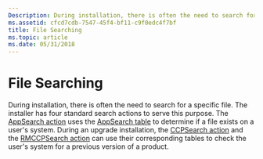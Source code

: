 ```yaml
---
Description: During installation, there is often the need to search for a specific file.
ms.assetid: cfcd7cdb-7547-45f4-bf11-c9f0edc4f7bf
title: File Searching
ms.topic: article
ms.date: 05/31/2018
---
```


# File Searching

During installation, there is often the need to search for a specific file. The installer has four standard search actions to serve this purpose. The [AppSearch action](appsearch-action.md) uses the [AppSearch table](appsearch-table.md) to determine if a file exists on a user's system. During an upgrade installation, the [CCPSearch action](ccpsearch-action.md) and the [RMCCPSearch action](rmccpsearch-action.md) can use their corresponding tables to check the user's system for a previous version of a product.

 

 



